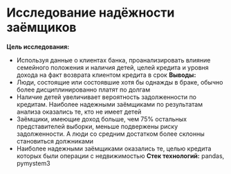 # Исследование надёжности заёмщиков

**Цель исследования:** 
  - Используя данные о клиентах банка, проанализировать влияние семейного положения и наличия детей, целей кредита и уровня дохода на факт возврата клиентом кредита в срок
**Выводы:**
  - Люди, состоящие или состоявшие хотя бы однажды в браке, обычно более дисциплинированно платят по долгам
  - Наличие детей увеличивает вероятность задолженности по кредитам. Наиболее надежными заёмщиками по результатам анализа оказались те, кто не имеет детей
  - Заёмщики, имеющие доход больше, чем 75% остальных представителей выборки, меньше подвержены риску задолженности. А люди со средним достатком более склонны становиться должниками
  - Наиболее надежными заёмщиками оказались те, целью кредита которых были операции с недвижимостью
**Стек технологий:** pandas, pymystem3 
